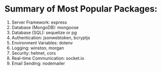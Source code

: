 # Summary of Most Popular Packages:

1. Server Framework: express
2. Database (MongoDB): mongoose
3. Database (SQL): sequelize or pg
4. Authentication: jsonwebtoken, bcryptjs
5. Environment Variables: dotenv
6. Logging: winston, morgan
7. Security: helmet, cors
8. Real-time Communication: socket.io
9. Email Sending: nodemailer
